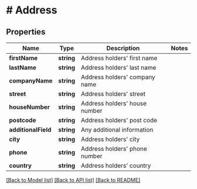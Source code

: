 # # Address

## Properties

Name | Type | Description | Notes
------------ | ------------- | ------------- | -------------
**firstName** | **string** | Address holders&#39; first name |
**lastName** | **string** | Address holders&#39; last name |
**companyName** | **string** | Address holders&#39; company name |
**street** | **string** | Address holders&#39; street |
**houseNumber** | **string** | Address holders&#39; house number |
**postcode** | **string** | Address holders&#39; post code |
**additionalField** | **string** | Any additional information |
**city** | **string** | Address holders&#39; city |
**phone** | **string** | Address holders&#39; phone number |
**country** | **string** | Address holders&#39; country |

[[Back to Model list]](../../README.md#models) [[Back to API list]](../../README.md#endpoints) [[Back to README]](../../README.md)
